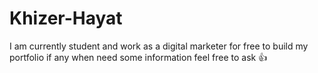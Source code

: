 # Khizer-Hayat
I am currently student and work as a digital marketer for free to build my portfolio if any when need some information feel free to ask 👍
